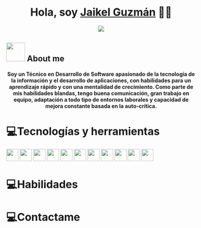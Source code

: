 <div align="center">
<h1 align="center">Hola, soy <a href="https://www.linkedin.com/in/jguzmanc/">Jaikel Guzmán</a> 👋🏻</h1>
</div>

<div align="center">
  <img src="https://media.licdn.com/dms/image/D4E16AQE2RZRZ_wV8yA/profile-displaybackgroundimage-shrink_350_1400/0/1708663575282?e=1714003200&v=beta&t=WGmq5wHMI_KaLcp7ShXsPLnsGChgVDS1P30gpHxZ90w">
</div>

## <picture><img src = "https://github.com/7oSkaaa/7oSkaaa/blob/main/Images/about_me.gif?raw=true" width = 50px></picture> About me

<h4 align="center">Soy un Técnico en Desarrollo de Software apasionado de la tecnología de la información y el desarrollo de aplicaciones, con habilidades para un aprendizaje rápido y con una mentalidad de crecimiento. Como parte de mis habilidades blandas, tengo buena comunicación, gran trabajo en equipo, adaptación a todo tipo de entornos laborales y capacidad de mejora constante basada en la auto-crítica.</h4>


# 💻Tecnologías y herramientas
<div align="left">
<img src="https://upload.wikimedia.org/wikipedia/commons/thumb/6/61/HTML5_logo_and_wordmark.svg/1024px-HTML5_logo_and_wordmark.svg.png" height=32px width = 32px>
<img src="https://upload.wikimedia.org/wikipedia/commons/thumb/d/d5/CSS3_logo_and_wordmark.svg/800px-CSS3_logo_and_wordmark.svg.png" height=32px width = 32px>
<img src="https://upload.wikimedia.org/wikipedia/commons/thumb/6/6a/JavaScript-logo.png/600px-JavaScript-logo.png" height=32px width=32px>
<img src="https://upload.wikimedia.org/wikipedia/commons/thumb/b/b2/Bootstrap_logo.svg/512px-Bootstrap_logo.svg.png" height=32px width=32px>
<img src="https://upload.wikimedia.org/wikipedia/commons/thumb/9/96/Sass_Logo_Color.svg/512px-Sass_Logo_Color.svg.png" height=32px width=32px>
<img src="https://upload.wikimedia.org/wikipedia/commons/thumb/d/d2/C_Sharp_Logo_2023.svg/1024px-C_Sharp_Logo_2023.svg.png" height=32px width=32px>
<img src="https://upload.wikimedia.org/wikipedia/en/thumb/3/30/Java_programming_language_logo.svg/600px-Java_programming_language_logo.svg.png" height=32px width=32px>
<img src="https://miro.medium.com/v2/resize:fit:4800/format:webp/1*Ome-oSxDNx7mQxJFZJ-NJg.png" height=32px width=32px>
<img src="https://upload.wikimedia.org/wikipedia/commons/thumb/0/00/Mongodb_logo.png/800px-Mongodb_logo.png" height=32px width=32px>
<img src="https://upload.wikimedia.org/wikipedia/commons/thumb/e/e0/Azure_DevOps_2019.svg/800px-Azure_DevOps_2019.svg.png" height=32px width=32px>
<img src="https://upload.wikimedia.org/wikipedia/commons/thumb/e/e0/Git-logo.svg/1280px-Git-logo.svg.png" height=32px width=32px>


</div>


# 💻Habilidades

# 💻Contactame
